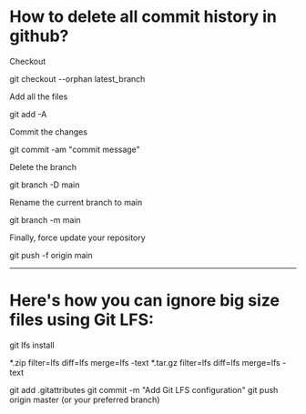 # How to delete all commit history in github?

Checkout

git checkout --orphan latest_branch

Add all the files

git add -A

Commit the changes

git commit -am "commit message"

Delete the branch

git branch -D main

Rename the current branch to main

git branch -m main

Finally, force update your repository

git push -f origin main


----------------------------------------------------------


# Here's how you can ignore big size files using Git LFS:

git lfs install

*.zip filter=lfs diff=lfs merge=lfs -text
*.tar.gz filter=lfs diff=lfs merge=lfs -text

git add .gitattributes
git commit -m "Add Git LFS configuration"
git push origin master (or your preferred branch)

